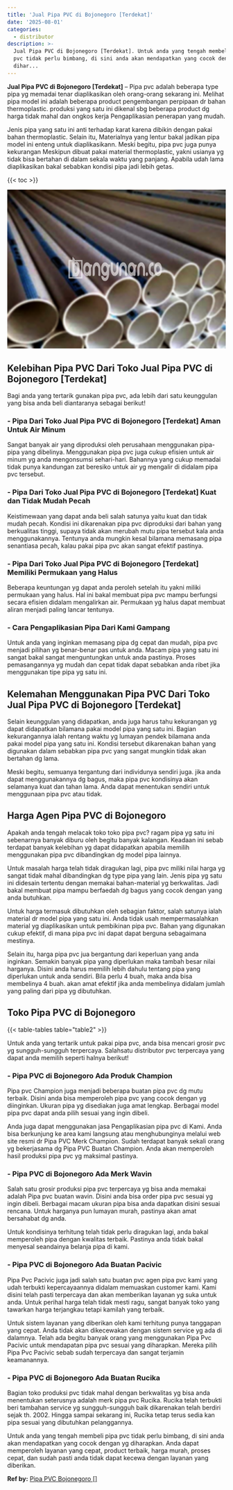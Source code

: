 ```yaml
---
title: 'Jual Pipa PVC di Bojonegoro [Terdekat]'
date: '2025-08-01'
categories:
  - distributor
description: >-
  Jual Pipa PVC di Bojonegoro [Terdekat]. Untuk anda yang tengah membeli pipa
  pvc tidak perlu bimbang, di sini anda akan mendapatkan yang cocok dengan yg
  dihar...
---
```


**Jual Pipa PVC di Bojonegoro \[Terdekat\]** – Pipa pvc adalah beberapa type pipa yg memadai tenar diaplikasikan oleh orang-orang sekarang ini. Melihat pipa model ini adalah beberapa product pengembangan perpipaan dr bahan thermoplastic. produksi yang satu ini dikenal sbg beberapa product dg harga tidak mahal dan ongkos kerja Pengaplikasian penerapan yang mudah.

Jenis pipa yang satu ini anti terhadap karat karena dibikin dengan pakai bahan thermoplastic. Selain itu, Materialnya yang lentur bakal jadikan pipa model ini enteng untuk diaplikasikann. Meski begitu, pipa pvc juga punya kekurangan Meskipun dibuat pakai material thermoplastic, yakni usianya yg tidak bisa bertahan di dalam sekala waktu yang panjang. Apabila udah lama diaplikasikan bakal sebabkan kondisi pipa jadi lebih getas.

{{< toc >}}

![Jual Pipa PVC di Bojonegoro [Terdekat]](/images/jaul-pipa-pvc-33.png)

## Kelebihan Pipa PVC Dari Toko Jual Pipa PVC di Bojonegoro \[Terdekat\]

Bagi anda yang tertarik gunakan pipa pvc, ada lebih dari satu keunggulan yang bisa anda beli diantaranya sebagai berikut!

### \- Pipa Dari Toko Jual Pipa PVC di Bojonegoro \[Terdekat\] Aman Untuk Air Minum

Sangat banyak air yang diproduksi oleh perusahaan menggunakan pipa-pipa yang dibelinya. Menggunakan pipa pvc juga cukup efisien untuk air minum yg anda mengonsumsi sehari-hari. Bahannya yang cukup memadai tidak punya kandungan zat beresiko untuk air yg mengalir di didalam pipa pvc tersebut.

### \- Pipa Dari Toko Jual Pipa PVC di Bojonegoro \[Terdekat\] Kuat dan Tidak Mudah Pecah

Keistimewaan yang dapat anda beli salah satunya yaitu kuat dan tidak mudah pecah. Kondisi ini dikarenakan pipa pvc diproduksi dari bahan yang berkualitas tinggi, supaya tidak akan merubah mutu pipa tersebut kala anda menggunakannya. Tentunya anda mungkin kesal bilamana memasang pipa senantiasa pecah, kalau pakai pipa pvc akan sangat efektif pastinya.

### \- Pipa Dari Toko Jual Pipa PVC di Bojonegoro \[Terdekat\] Memiliki Permukaan yang Halus

Beberapa keuntungan yg dapat anda peroleh setelah itu yakni miliki permukaan yang halus. Hal ini bakal membuat pipa pvc mampu berfungsi secara efisien didalam mengalirkan air. Permukaan yg halus dapat membuat aliran menjadi paling lancar tentunya.

### \- Cara Pengaplikasian Pipa Dari Kami Gampang

Untuk anda yang inginkan memasang pipa dg cepat dan mudah, pipa pvc menjadi pilihan yg benar-benar pas untuk anda. Macam pipa yang satu ini sangat bakal sangat menguntungkan untuk anda pastinya. Proses pemasangannya yg mudah dan cepat tidak dapat sebabkan anda ribet jika menggunakan tipe pipa yg satu ini.

## Kelemahan Menggunakan Pipa PVC Dari Toko Jual Pipa PVC di Bojonegoro \[Terdekat\]

Selain keunggulan yang didapatkan, anda juga harus tahu kekurangan yg dapat didapatkan bilamana pakai model pipa yang satu ini. Bagian kekurangannya ialah rentang waktu yg lumayan pendek bilamana anda pakai model pipa yang satu ini. Kondisi tersebut dikarenakan bahan yang digunakan dalam sebabkan pipa pvc yang sangat mungkin tidak akan bertahan dg lama.

Meski begitu, semuanya tergantung dari individunya sendiri juga. jika anda dapat menggunakannya dg bagus, maka pipa pvc kondisinya akan selamanya kuat dan tahan lama. Anda dapat menentukan sendiri untuk menggunaan pipa pvc atau tidak.

## Harga Agen Pipa PVC di Bojonegoro

Apakah anda tengah melacak toko toko pipa pvc? ragam pipa yg satu ini sebenarnya banyak diburu oleh begitu banyak kalangan. Keadaan ini sebab terdapat banyak kelebihan yg dapat didapatkan apabila memilih menggunakan pipa pvc dibandingkan dg model pipa lainnya.

Untuk masalah harga telah tidak diragukan lagi, pipa pvc miliki nilai harga yg sangat tidak mahal dibandingkan dg type pipa yang lain. Jenis pipa yg satu ini didesain tertentu dengan memakai bahan-material yg berkwalitas. Jadi bakal membuat pipa mampu berfaedah dg bagus yang cocok dengan yang anda butuhkan.

Untuk harga termasuk dibutuhkan oleh sebagian faktor, salah satunya ialah material dr model pipa yang satu ini. Anda tidak usah mempermasalahkan material yg diaplikasikan untuk pembikinan pipa pvc. Bahan yang digunakan cukup efektif, di mana pipa pvc ini dapat dapat berguna sebagaimana mestinya.

Selain itu, harga pipa pvc jua bergantung dari keperluan yang anda inginkan. Semakin banyak pipa yang diperlukan maka tambah besar nilai harganya. Disini anda harus memilih lebih dahulu tentang pipa yang diperlukan untuk anda sendiri. Bila perlu 4 buah, maka anda bisa membelinya 4 buah. akan amat efektif jika anda membelinya didalam jumlah yang paling dari pipa yg dibutuhkan.

## Toko Pipa PVC di Bojonegoro

{{< table-tables table="table2" >}}

Untuk anda yang tertarik untuk pakai pipa pvc, anda bisa mencari grosir pvc yg sungguh-sungguh terpercaya. Salahsatu distributor pvc terpercaya yang dapat anda memilih seperti halnya berikut!

### \- Pipa PVC di Bojonegoro Ada Produk Champion

Pipa pvc Champion juga menjadi beberapa buatan pipa pvc dg mutu terbaik. Disini anda bisa memperoleh pipa pvc yang cocok dengan yg diinginkan. Ukuran pipa yg disediakan juga amat lengkap. Berbagai model pipa pvc dapat anda pilih sesuai yang ingin dibeli.

Anda juga dapat menggunakan jasa Pengaplikasian pipa pvc di Kami. Anda bisa berkunjung ke area kami langsung atau menghubunginya melalui web site resmi dr Pipa PVC Merk Champion. Sudah terdapat banyak sekali orang yg bekerjasama dg Pipa PVC Buatan Champion. Anda akan memperoleh hasil produksi pipa pvc yg maksimal pastinya.

### \- Pipa PVC di Bojonegoro Ada Merk Wavin

Salah satu grosir produksi pipa pvc terpercaya yg bisa anda memakai adalah Pipa pvc buatan wavin. Disini anda bisa order pipa pvc sesuai yg ingin dibeli. Berbagai macam ukuran pipa bisa anda dapatkan disini sesuai rencana. Untuk harganya pun lumayan murah, pastinya akan amat bersahabat dg anda.

Untuk kondisinya terhitung telah tidak perlu diragukan lagi, anda bakal memperoleh pipa dengan kwalitas terbaik. Pastinya anda tidak bakal menyesal seandainya belanja pipa di kami.

### \- Pipa PVC di Bojonegoro Ada Buatan Pacivic

Pipa Pvc Pacivic juga jadi salah satu buatan pvc agen pipa pvc kami yang udah terbukti kepercayaannya didalam memuaskan customer kami. Kami disini telah pasti terpercaya dan akan memberikan layanan yg suka untuk anda. Untuk perihal harga telah tidak mesti ragu, sangat banyak toko yang tawarkan harga terjangkau tetapi kamilah yang terbaik.

Untuk sistem layanan yang diberikan oleh kami terhitung punya tanggapan yang cepat. Anda tidak akan dikecewakan dengan sistem service yg ada di dalamnya. Telah ada begitu banyak orang yang menggunakan Pipa Pvc Pacivic untuk mendapatan pipa pvc sesuai yang diharapkan. Mereka pilih Pipa Pvc Pacivic sebab sudah terpercaya dan sangat terjamin keamanannya.

### \- Pipa PVC di Bojonegoro Ada Buatan Rucika

Bagian toko produksi pvc tidak mahal dengan berkwalitas yg bisa anda menentukan seterusnya adalah merk pipa pvc Rucika. Rucika telah terbukti beri tambahan service yg sungguh-sungguh baik dikarenakan telah berdiri sejak th. 2002. Hingga sampai sekarang ini, Rucika tetap terus sedia kan pipa sesuai yang dibutuhkan pelanggannya.

Untuk anda yang tengah membeli pipa pvc tidak perlu bimbang, di sini anda akan mendapatkan yang cocok dengan yg diharapkan. Anda dapat memperoleh layanan yang cepat, product terbaik, harga murah, proses cepat, dan sudah pasti anda tidak dapat kecewa dengan layanan yang diberikan.

**Ref by:** [Pipa PVC Bojonegoro []](https://id.wikipedia.org/wiki/Pipa)
